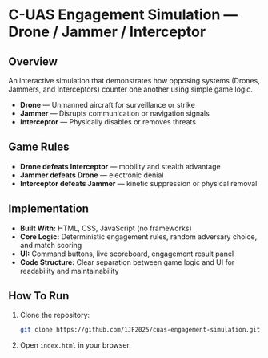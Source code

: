 # C-UAS Engagement Simulation — Drone / Jammer / Interceptor

## Overview
An interactive simulation that demonstrates how opposing systems (Drones, Jammers, and Interceptors) counter one another using simple game logic.

- **Drone** — Unmanned aircraft for surveillance or strike
- **Jammer** — Disrupts communication or navigation signals
- **Interceptor** — Physically disables or removes threats

## Game Rules
- **Drone defeats Interceptor** — mobility and stealth advantage
- **Jammer defeats Drone** — electronic denial
- **Interceptor defeats Jammer** — kinetic suppression or physical removal

## Implementation
- **Built With:** HTML, CSS, JavaScript (no frameworks)
- **Core Logic:** Deterministic engagement rules, random adversary choice, and match scoring
- **UI:** Command buttons, live scoreboard, engagement result panel
- **Code Structure:** Clear separation between game logic and UI for readability and maintainability

## How To Run
1. Clone the repository:

    ```bash
    git clone https://github.com/1JF2025/cuas-engagement-simulation.git
    ```
2. Open `index.html` in your browser.